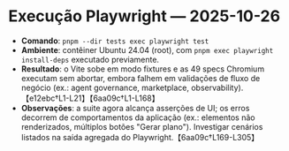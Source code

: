 # Execução Playwright — 2025-10-26

- **Comando**: `pnpm --dir tests exec playwright test`
- **Ambiente**: contêiner Ubuntu 24.04 (root), com `pnpm exec playwright install-deps` executado previamente.
- **Resultado**: o Vite sobe em modo fixtures e as 49 specs Chromium executam sem abortar, embora falhem em validações de fluxo
de negócio (ex.: agent governance, marketplace, observability).【e12ebc†L1-L21】【6aa09c†L1-L168】
- **Observações**: a suite agora alcança asserções de UI; os erros decorrem de comportamentos da aplicação (ex.: elementos não
renderizados, múltiplos botões "Gerar plano"). Investigar cenários listados na saída agregada do Playwright.【6aa09c†L169-L305】
